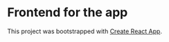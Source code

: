 # Frontend for the app

This project was bootstrapped with [Create React App](https://github.com/facebook/create-react-app).
